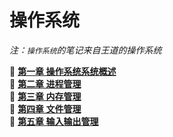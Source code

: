 # 操作系统

_注：`操作系统`的笔记来自王道的操作系统_

📗 [**第一章 操作系统系统概述**](./1-操作系统概述.md)  
📘 [**第二章 进程管理**](./2-进程管理.md)  
📙 [**第三章 内存管理**](./3-内存管理.md)  
📕 [**第四章 文件管理**](./4-文件管理.md)  
📗 [**第五章 输入输出管理**](./5-输入输出管理.md)  
